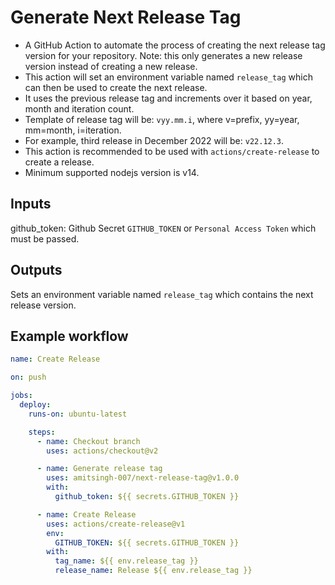 # Generate Next Release Tag

- A GitHub Action to automate the process of creating the next release tag version for your repository. Note: this only generates a new release version instead of creating a new release.
- This action will set an environment variable named `release_tag` which can then be used to create the next release.
- It uses the previous release tag and increments over it based on year, month and iteration count.
- Template of release tag will be: `vyy.mm.i`, where v=prefix, yy=year, mm=month, i=iteration.
- For example, third release in December 2022 will be: `v22.12.3`.
- This action is recommended to be used with `actions/create-release` to create a release.
- Minimum supported nodejs version is v14.

## Inputs

github_token: Github Secret `GITHUB_TOKEN` or `Personal Access Token` which must be passed.

## Outputs

Sets an environment variable named `release_tag` which contains the next release version.

## Example workflow

```yaml
name: Create Release

on: push

jobs:
  deploy:
    runs-on: ubuntu-latest

    steps:
      - name: Checkout branch
        uses: actions/checkout@v2

      - name: Generate release tag
        uses: amitsingh-007/next-release-tag@v1.0.0
        with:
          github_token: ${{ secrets.GITHUB_TOKEN }}

      - name: Create Release
        uses: actions/create-release@v1
        env:
          GITHUB_TOKEN: ${{ secrets.GITHUB_TOKEN }}
        with:
          tag_name: ${{ env.release_tag }}
          release_name: Release ${{ env.release_tag }}
```

